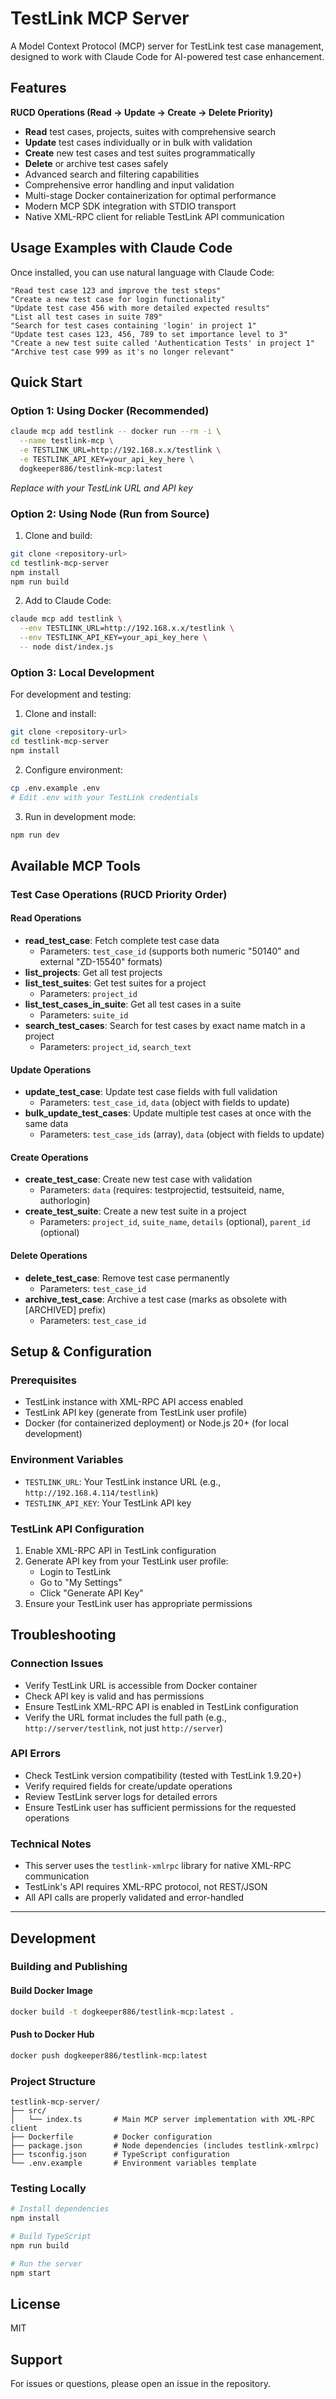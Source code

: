 # TestLink MCP Server

A Model Context Protocol (MCP) server for TestLink test case management, designed to work with Claude Code for AI-powered test case enhancement.

## Features

**RUCD Operations (Read → Update → Create → Delete Priority)**
- **Read** test cases, projects, suites with comprehensive search
- **Update** test cases individually or in bulk with validation
- **Create** new test cases and test suites programmatically  
- **Delete** or archive test cases safely
- Advanced search and filtering capabilities
- Comprehensive error handling and input validation
- Multi-stage Docker containerization for optimal performance
- Modern MCP SDK integration with STDIO transport
- Native XML-RPC client for reliable TestLink API communication

## Usage Examples with Claude Code

Once installed, you can use natural language with Claude Code:

```
"Read test case 123 and improve the test steps"
"Create a new test case for login functionality"
"Update test case 456 with more detailed expected results"
"List all test cases in suite 789"
"Search for test cases containing 'login' in project 1"
"Update test cases 123, 456, 789 to set importance level to 3"
"Create a new test suite called 'Authentication Tests' in project 1"
"Archive test case 999 as it's no longer relevant"
```

## Quick Start

### Option 1: Using Docker (Recommended)

```bash
claude mcp add testlink -- docker run --rm -i \
  --name testlink-mcp \
  -e TESTLINK_URL=http://192.168.x.x/testlink \
  -e TESTLINK_API_KEY=your_api_key_here \
  dogkeeper886/testlink-mcp:latest
```

*Replace with your TestLink URL and API key*

### Option 2: Using Node (Run from Source)

1. Clone and build:
```bash
git clone <repository-url>
cd testlink-mcp-server
npm install
npm run build
```

2. Add to Claude Code:
```bash
claude mcp add testlink \
  --env TESTLINK_URL=http://192.168.x.x/testlink \
  --env TESTLINK_API_KEY=your_api_key_here \
  -- node dist/index.js
```

### Option 3: Local Development

For development and testing:

1. Clone and install:
```bash
git clone <repository-url>
cd testlink-mcp-server
npm install
```

2. Configure environment:
```bash
cp .env.example .env
# Edit .env with your TestLink credentials
```

3. Run in development mode:
```bash
npm run dev
```

## Available MCP Tools

### Test Case Operations (RUCD Priority Order)

#### Read Operations
- **read_test_case**: Fetch complete test case data
  - Parameters: `test_case_id` (supports both numeric "50140" and external "ZD-15540" formats)
- **list_projects**: Get all test projects
- **list_test_suites**: Get test suites for a project
  - Parameters: `project_id`
- **list_test_cases_in_suite**: Get all test cases in a suite
  - Parameters: `suite_id`
- **search_test_cases**: Search for test cases by exact name match in a project
  - Parameters: `project_id`, `search_text`

#### Update Operations
- **update_test_case**: Update test case fields with full validation
  - Parameters: `test_case_id`, `data` (object with fields to update)
- **bulk_update_test_cases**: Update multiple test cases at once with the same data
  - Parameters: `test_case_ids` (array), `data` (object with fields to update)

#### Create Operations
- **create_test_case**: Create new test case with validation
  - Parameters: `data` (requires: testprojectid, testsuiteid, name, authorlogin)
- **create_test_suite**: Create a new test suite in a project
  - Parameters: `project_id`, `suite_name`, `details` (optional), `parent_id` (optional)

#### Delete Operations
- **delete_test_case**: Remove test case permanently
  - Parameters: `test_case_id`
- **archive_test_case**: Archive a test case (marks as obsolete with [ARCHIVED] prefix)
  - Parameters: `test_case_id`

## Setup & Configuration

### Prerequisites

- TestLink instance with XML-RPC API access enabled
- TestLink API key (generate from TestLink user profile)
- Docker (for containerized deployment) or Node.js 20+ (for local development)

### Environment Variables

- `TESTLINK_URL`: Your TestLink instance URL (e.g., `http://192.168.4.114/testlink`)
- `TESTLINK_API_KEY`: Your TestLink API key

### TestLink API Configuration

1. Enable XML-RPC API in TestLink configuration
2. Generate API key from your TestLink user profile:
   - Login to TestLink
   - Go to "My Settings" 
   - Click "Generate API Key"
3. Ensure your TestLink user has appropriate permissions

## Troubleshooting

### Connection Issues
- Verify TestLink URL is accessible from Docker container
- Check API key is valid and has permissions
- Ensure TestLink XML-RPC API is enabled in TestLink configuration
- Verify the URL format includes the full path (e.g., `http://server/testlink`, not just `http://server`)

### API Errors
- Check TestLink version compatibility (tested with TestLink 1.9.20+)
- Verify required fields for create/update operations
- Review TestLink server logs for detailed errors
- Ensure TestLink user has sufficient permissions for the requested operations

### Technical Notes
- This server uses the `testlink-xmlrpc` library for native XML-RPC communication
- TestLink's API requires XML-RPC protocol, not REST/JSON
- All API calls are properly validated and error-handled

---

## Development

### Building and Publishing

#### Build Docker Image
```bash
docker build -t dogkeeper886/testlink-mcp:latest .
```

#### Push to Docker Hub
```bash
docker push dogkeeper886/testlink-mcp:latest
```

### Project Structure
```
testlink-mcp-server/
├── src/
│   └── index.ts       # Main MCP server implementation with XML-RPC client
├── Dockerfile         # Docker configuration
├── package.json       # Node dependencies (includes testlink-xmlrpc)
├── tsconfig.json      # TypeScript configuration
└── .env.example       # Environment variables template
```

### Testing Locally
```bash
# Install dependencies
npm install

# Build TypeScript
npm run build

# Run the server
npm start
```

## License

MIT

## Support

For issues or questions, please open an issue in the repository.